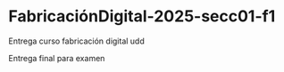 # FabricaciónDigital-2025-secc01-f1
Entrega curso fabricación digital udd


Entrega final para examen
